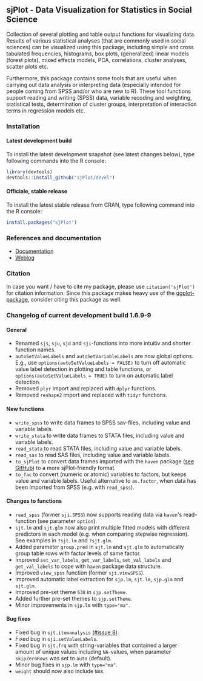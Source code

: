 sjPlot - Data Visualization for Statistics in Social Science
------------------------------------------------------------------------------
Collection of several plotting and table output functions for visualizing data. Results of various statistical analyses (that are commonly used in social sciences) can be visualized using this package, including simple and cross tabulated frequencies, histograms, box plots, (generalized) linear models (forest plots), mixed effects models, PCA, correlations, cluster analyses, scatter plots etc.

Furthermore, this package contains some tools that are useful when carrying out data analysis or interpreting data (especially intended for people coming from SPSS and/or who are new to R). These tool functions support reading and writing (SPSS) data, variable recoding and weighting, statistical tests, determination of cluster groups, interpretation of interaction terms in regression models etc.


### Installation

#### Latest development build

To install the latest development snapshot (see latest changes below), type following commands into the R console:

```r
library(devtools)
devtools::install_github("sjPlot/devel")
```

#### Officiale, stable release
To install the latest stable release from CRAN, type following command into the R console:

```r
install.packages("sjPlot")
```

### References and documentation

- [Documentation](http://www.strengejacke.de/sjPlot/)
- [Weblog](http://strengejacke.wordpress.com/sjplot-r-package/)


### Citation

In case you want / have to cite my package, please use `citation('sjPlot')` for citation information. Since this package makes heavy use of the [ggplot-package](http://cran.r-project.org/web/packages/ggplot2/index.html), consider citing this package as well.

### Changelog of current development build 1.6.9-9

#### General
* Renamed `sjs`, `sju`, `sjd` and `sji`-functions into more intuitiv and shorter function names.
* `autoSetValueLabels` and `autoSetVariableLabels` are now global options. E.g., use `options(autoSetValueLabels = FALSE)` to turn off automatic value label detection in plotting and table functions, or `options(autoSetValueLabels = TRUE)` to turn on automatic label detection.
* Removed `plyr` import and replaced with `dplyr` functions.
* Removed `reshape2` import and replaced with `tidyr` functions.

#### New functions
* `write_spss` to write data frames to SPSS sav-files, including value and variable labels.
* `write_stata` to write data frames to STATA files, including value and variable labels.
* `read_stata` to read STATA files, including value and variable labels.
* `read_sas` to read SAS files, including value and variable labels.
* `to_sjPlot` to convert data frames imported with the `haven` package ([see GitHub](https://github.com/hadley/haven)) to a more sjPlot-friendly format.
* `to_fac` to convert (numeric or atomic) variables to factors, but keeps value and variable labels. Useful alternative to `as.factor`, when data has been imported from SPSS (e.g. with `read_spss`).

#### Changes to functions
* `read_spss` (former `sji.SPSS`) now supports reading data via `haven`'s read-function (see parameter `option`).
* `sjt.lm` and `sjt.glm` now also print multiple fitted models with different predictors in each model (e.g. when comparing stepwise regression). See examples in `?sjt.lm` and `?sjt.glm`.
* Added parameter `group.pred` in `sjt.lm` and `sjt.glm` to automatically group table rows with factor levels of same factor.
* Improved `set_var_labels`, `get_var_labels`, `set_val_labels` and `get_val_labels` to cope with `haven` package data structure.
* Improved `view_spss` function (former `sji.viewSPSS`).
* Improved automatic label extraction for `sjp.lm`, `sjt.lm`, `sjp.glm` and `sjt.glm`.
* Improved pre-set theme `538` in `sjp.setTheme`.
* Added further pre-set themes to `sjp.setTheme`.
* Minor improvements in `sjp.lm` with `type="ma"`.

#### Bug fixes
* Fixed bug in `sjt.itemanalysis` [(#issue 8)](https://github.com/sjPlot/devel/issues/8).
* Fixed bug in `sji.setValueLabels`.
* Fixed bug in `sjt.frq` with string-variables that contained a larger amount of unique values including `NA`-values, when parameter `skipZeroRows` was set to `auto` (default).
* Minor bug fixes in `sjp.lm` with `type="ma"`.
* `weight` should now also include `NA`s.

